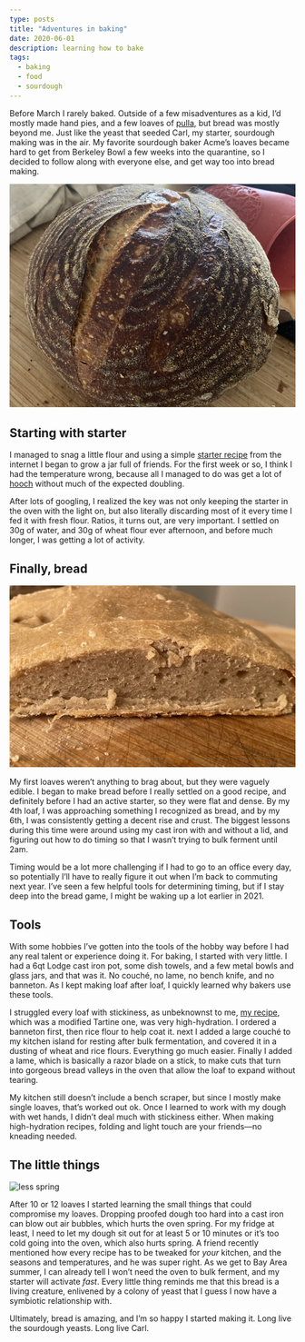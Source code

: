 ```yaml
---
type: posts
title: "Adventures in baking"
date: 2020-06-01
description: learning how to bake
tags:
  - baking
  - food
  - sourdough
---
```


Before March I rarely baked. Outside of a few misadventures as a kid, I’d mostly made hand pies, and a few loaves of [pulla](https://www.feastingathome.com/pulla-for-lea/), but bread was mostly beyond me. Just like the yeast that seeded Carl, my starter, sourdough making was in the air. My favorite sourdough baker Acme’s loaves became hard to get from Berkeley Bowl a few weeks into the quarantine, so I decided to follow along with everyone else, and get way too into bread making.

![best loaf](/photos/boule2.jpg)

## Starting with starter

I managed to snag a little flour and using a simple [starter recipe](https://www.theperfectloaf.com/7-easy-steps-making-incredible-sourdough-starter-scratch/) from the internet I began to grow a jar full of friends. For the first week or so, I think I had the temperature wrong, because all I managed to do was get a lot of [hooch](https://truesourdough.com/sourdough-starter-troubleshooting-your-questions-answered/) without much of the expected doubling.

After lots of googling, I realized the key was not only keeping the starter in the oven with the light on, but also literally discarding most of it every time I fed it with fresh flour. Ratios, it turns out, are very important. I settled on 30g of water, and 30g of wheat flour ever afternoon, and before much longer, I was getting a lot of activity.

## Finally, bread

![first loaf](/photos/firstloaf.jpg)

My first loaves weren’t anything to brag about, but they were vaguely edible. I began to make bread before I really settled on a good recipe, and definitely before I had an active starter, so they were flat and dense. By my 4th loaf, I was approaching something I recognized as bread, and by my 6th, I was consistently getting a decent rise and crust. The biggest lessons during this time were around using my cast iron with and without a lid, and figuring out how to do timing so that I wasn’t trying to bulk ferment until 2am.

Timing would be a lot more challenging if I had to go to an office every day, so potentially I’ll have to really figure it out when I’m back to commuting next year. I’ve seen a few helpful tools for determining timing, but if I stay deep into the bread game, I might be waking up a lot earlier in 2021.

## Tools

With some hobbies I’ve gotten into the tools of the hobby way before I had any real talent or experience doing it. For baking, I started with very little. I had a 6qt Lodge cast iron pot, some dish towels, and a few metal bowls and glass jars, and that was it. No couché, no lame, no bench knife, and no banneton. As I kept making loaf after loaf, I quickly learned why bakers use these tools.

I struggled every loaf with stickiness, as unbeknownst to me, [my recipe](https://www.theperfectloaf.com/best-sourdough-recipe/), which was a modified Tartine one, was very high-hydration. I ordered a banneton first, then rice flour to help coat it. next I added a large couché to my kitchen island for resting after bulk fermentation, and covered it in a dusting of wheat and rice flours. Everything go much easier. Finally I added a lame, which is basically a razor blade on a stick, to make cuts that turn into gorgeous bread valleys in the oven that allow the loaf to expand without tearing.

My kitchen still doesn’t include a bench scraper, but since I mostly make single loaves, that’s worked out ok. Once I learned to work with my dough with wet hands, I didn’t deal much with stickiness either. When making high-hydration recipes, folding and light touch are your friends—no kneading needed.

## The little things

![less spring](/photos/boule1.jpg)

After 10 or 12 loaves I started learning the small things that could compromise my loaves. Dropping proofed dough too hard into a cast iron can blow out air bubbles, which hurts the oven spring. For my fridge at least, I need to let my dough sit out for at least 5 or 10 minutes or it’s too cold going into the oven, which also hurts spring. A friend recently mentioned how every recipe has to be tweaked for _your_ kitchen, and the seasons and temperatures, and he was super right. As we get to Bay Area summer, I can already tell I won’t need the oven to bulk ferment, and my starter will activate _fast_. Every little thing reminds me that this bread is a living creature, enlivened by a colony of yeast that I guess I now have a symbiotic relationship with.

Ultimately, bread is amazing, and I’m so happy I started making it. Long live the sourdough yeasts. Long live Carl.
